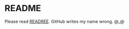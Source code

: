 README
======

Please read [READREE][READREE]. GitHub writes my name wrong. @_@

[READREE]: REE/blob/master/READREE.mkd
